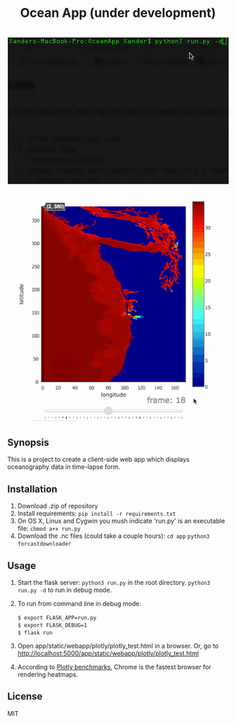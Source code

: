 <h1 align="center">Ocean App (under development)<h1/>


<p align="center">
    <img src ="app/static/command_line_demo.gif?" />
</p>

<p align="center">
    <img src ="app/static/slider_demo2.gif?" />
</p>

## Synopsis

This is a project to create a client-side web app which displays oceanography data in time-lapse form. 

## Installation

1. Download .zip of repository
2. Install requirements: `pip install -r requirements.txt`
3. On OS X, Linux and Cygwin you mush indicate 'run.py' is an executable file: `chmod a+x run.py`
4. Download the .nc files (could take a couple hours): `cd app` `python3 forcastdownloader`

## Usage

1. Start the flask server: `python3 run.py` in the root directory. `python3 run.py -d` to run in debug mode.
2. To run from command line in debug mode:

    `$ export FLASK_APP=run.py`  
    `$ export FLASK_DEBUG=1`  
    `$ flask run`  
3. Open app/static/webapp/plotly/plotly_test.html in a browser. Or, go to [http://localhost:5000/app/static/webapp/plotly/plotly_test.html]("http://localhost:5000/app/static/webapp/plotly/plotly_test.html")
4. According to [Plotly benchmarks](https://plot.ly/benchmarks/ "this"), Chrome is the fastest browser for rendering heatmaps.

## License

MIT
